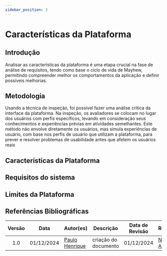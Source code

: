 ```yaml
---
sidebar_position: 3
---
```


# Características da Plataforma

## Introdução

Analisar as características da plataforma é uma etapa crucial na fase de análise de requisitos, tendo como base o ciclo de vida de Mayhew, permitindo compreender melhor os comportamentos da aplicação e definir possíveis melhorias.

## Metodologia

Usando a técnica de inspeção, foi possível fazer uma análise crítica da interface da plataforma. Na inspeção, os avaliadores se colocam no lugar dos usuários com perfis específicos, levando em consideração seus conhecimentos e experiências prévias em atividades semelhantes. Este método não envolve diretamente os usuários, mas simula experiências de usuário, com base nos perfis de usuário que utilizam a plataforma, para prever e resolver problemas de usabilidade antes que afetem os usuários reais

## Características da Plataforma

## Requisitos do sistema

## Limites da Plataforma

## Referências Bibliográficas

| Versão | Data | Autor(es) | Descrição | Data de Revisão | Revisor(es) |
|:---:|:---:|---|---|:---:|---|
| 1.0 | 01/12/2024 | [Paulo Henrique](https://github.com/paulomh) | criação do documento | 01/12/2024 | [Necivaldo Amaral](https://github.com/junioramaral22) |